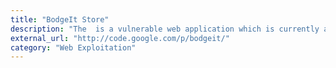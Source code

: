 ```yaml
---
title: "BodgeIt Store"
description: "The  is a vulnerable web application which is currently aimed at people who are new to pen testing."
external_url: "http://code.google.com/p/bodgeit/"
category: "Web Exploitation"
---
```

